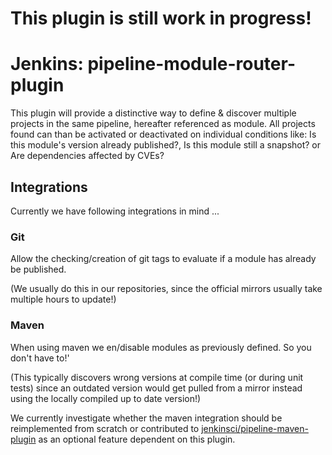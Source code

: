 # This plugin is still work in progress!

# Jenkins: pipeline-module-router-plugin
This plugin will provide a distinctive way to define & discover multiple projects in the same pipeline, hereafter referenced as module.
All projects found can than be activated or deactivated on individual conditions like: Is this module's version already published?, Is this module still a snapshot? or Are dependencies affected by CVEs?

## Integrations
Currently we have following integrations in mind ...

### Git
Allow the checking/creation of git tags to evaluate if a module has already be published.

(We usually do this in our repositories, since the official mirrors usually take multiple hours to update!)

### Maven
When using maven we en/disable modules as previously defined. So you don't have to!'

(This typically discovers wrong versions at compile time (or during unit tests) since an outdated version would get pulled from a mirror instead using the locally compiled up to date version!)

We currently investigate whether the maven integration should be reimplemented from scratch or contributed to [jenkinsci/pipeline-maven-plugin](https://github.com/jenkinsci/pipeline-maven-plugin) as an optional feature dependent on this plugin.

